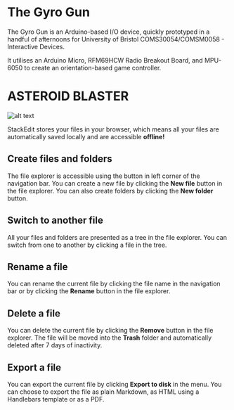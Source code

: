 ﻿# The Gyro Gun

The Gyro Gun is an Arduino-based I/O device, quickly prototyped in a handful of afternoons for  University of Bristol
COMS30054/COMSM0058 - Interactive Devices.

It utilises an Arduino Micro, RFM69HCW Radio Breakout Board, and MPU-6050 to create an orientation-based game controller.


# ASTEROID BLASTER


![alt text](https://github.com/cynical-cheddar/InteractiveDevices-GyroGun/blob/main/Asteroid%20Blaster.PNG?raw=true)


StackEdit stores your files in your browser, which means all your files are automatically saved locally and are accessible **offline!**

## Create files and folders

The file explorer is accessible using the button in left corner of the navigation bar. You can create a new file by clicking the **New file** button in the file explorer. You can also create folders by clicking the **New folder** button.

## Switch to another file

All your files and folders are presented as a tree in the file explorer. You can switch from one to another by clicking a file in the tree.

## Rename a file

You can rename the current file by clicking the file name in the navigation bar or by clicking the **Rename** button in the file explorer.

## Delete a file

You can delete the current file by clicking the **Remove** button in the file explorer. The file will be moved into the **Trash** folder and automatically deleted after 7 days of inactivity.

## Export a file

You can export the current file by clicking **Export to disk** in the menu. You can choose to export the file as plain Markdown, as HTML using a Handlebars template or as a PDF.



